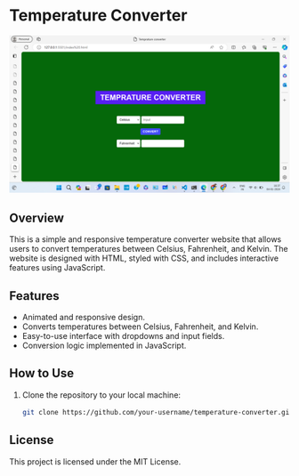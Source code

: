 # Temperature Converter

![web-page](temperature_converter_pc_view.png)

## Overview

This is a simple and responsive temperature converter website that allows users to convert temperatures between Celsius, Fahrenheit, and Kelvin. The website is designed with HTML, styled with CSS, and includes interactive features using JavaScript.

## Features

- Animated and responsive design.
- Converts temperatures between Celsius, Fahrenheit, and Kelvin.
- Easy-to-use interface with dropdowns and input fields.
- Conversion logic implemented in JavaScript.

## How to Use

1. Clone the repository to your local machine:

   ```bash
   git clone https://github.com/your-username/temperature-converter.git
## License
This project is licensed under the MIT License.
